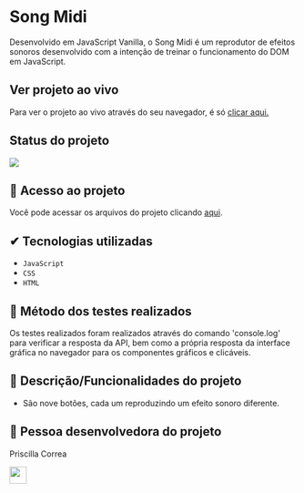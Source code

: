 # Song Midi
Desenvolvido em JavaScript Vanilla, o Song Midi é um reprodutor de efeitos sonoros desenvolvido com a intenção de treinar o funcionamento do DOM em JavaScript.

## Ver projeto ao vivo
Para ver o projeto ao vivo através do seu navegador, é só [clicar aqui.](https://prissycorrea.github.io/song-midi/)

## Status do projeto
<img src="http://img.shields.io/static/v1?label=STATUS&message=CONCLUIDO&color=GREEN&style=for-the-badge"/>

## 📁 Acesso ao projeto
Você pode acessar os arquivos do projeto clicando [aqui](https://github.com/prissycorrea/song-midi).

## ✔ Tecnologias utilizadas
- ``JavaScript``
- ``CSS``
- ``HTML``

## 🧯 Método dos testes realizados
Os testes realizados foram realizados através do comando 'console.log' para verificar a resposta da API, bem como a própria resposta da interface gráfica no navegador para os componentes gráficos e clicáveis.

## 🔨 Descrição/Funcionalidades do projeto
  - São nove botões, cada um reproduzindo um efeito sonoro diferente.


## 🖖 Pessoa desenvolvedora do projeto
Priscilla Correa

[<img src="https://cdn.jsdelivr.net/gh/devicons/devicon/icons/linkedin/linkedin-original.svg" width=30px>](https://www.linkedin.com/in/priscilla-correa/)

